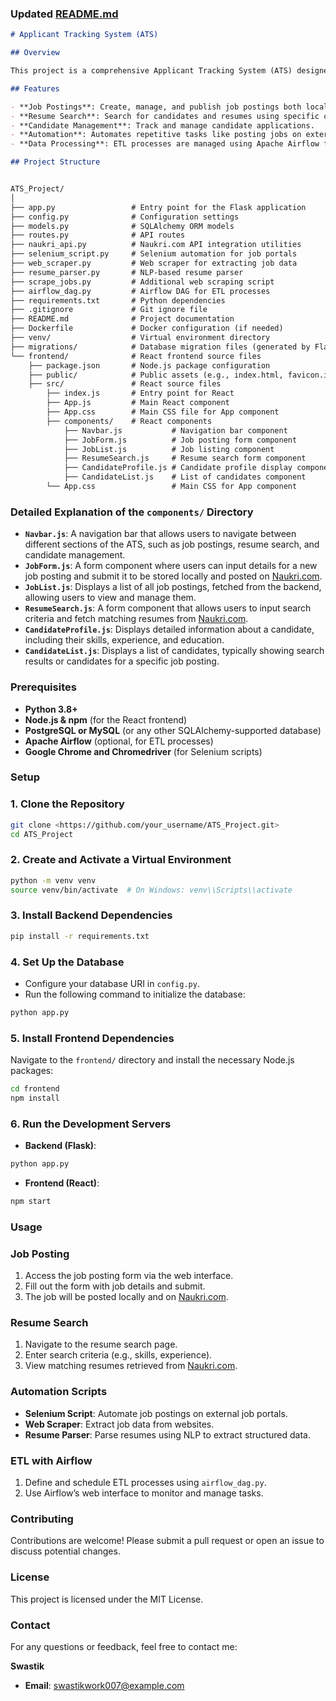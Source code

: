 ### **Updated [README.md](http://readme.md/)**

```markdown
# Applicant Tracking System (ATS)

## Overview

This project is a comprehensive Applicant Tracking System (ATS) designed to streamline and automate the recruitment process. It features a web-based interface for managing job postings, candidates, and applications, and integrates with the Naukri.com API for additional job-related functionalities.

## Features

- **Job Postings**: Create, manage, and publish job postings both locally and on Naukri.com.
- **Resume Search**: Search for candidates and resumes using specific criteria such as skills and experience.
- **Candidate Management**: Track and manage candidate applications.
- **Automation**: Automates repetitive tasks like posting jobs on external job portals using Selenium and scraping job data from websites.
- **Data Processing**: ETL processes are managed using Apache Airflow for reliable data workflows.

## Project Structure


ATS_Project/
│
├── app.py                 # Entry point for the Flask application
├── config.py              # Configuration settings
├── models.py              # SQLAlchemy ORM models
├── routes.py              # API routes
├── naukri_api.py          # Naukri.com API integration utilities
├── selenium_script.py     # Selenium automation for job portals
├── web_scraper.py         # Web scraper for extracting job data
├── resume_parser.py       # NLP-based resume parser
├── scrape_jobs.py         # Additional web scraping script
├── airflow_dag.py         # Airflow DAG for ETL processes
├── requirements.txt       # Python dependencies
├── .gitignore             # Git ignore file
├── README.md              # Project documentation
├── Dockerfile             # Docker configuration (if needed)
├── venv/                  # Virtual environment directory
├── migrations/            # Database migration files (generated by Flask-Migrate)
└── frontend/              # React frontend source files
    ├── package.json       # Node.js package configuration
    ├── public/            # Public assets (e.g., index.html, favicon.ico)
    ├── src/               # React source files
        ├── index.js       # Entry point for React
        ├── App.js         # Main React component
        ├── App.css        # Main CSS file for App component
        ├── components/    # React components
            ├── Navbar.js           # Navigation bar component
            ├── JobForm.js          # Job posting form component
            ├── JobList.js          # Job listing component
            ├── ResumeSearch.js     # Resume search form component
            ├── CandidateProfile.js # Candidate profile display component
            ├── CandidateList.js    # List of candidates component
        └── App.css                 # Main CSS for App component

```

### **Detailed Explanation of the `components/` Directory**

- **`Navbar.js`**: A navigation bar that allows users to navigate between different sections of the ATS, such as job postings, resume search, and candidate management.
- **`JobForm.js`**: A form component where users can input details for a new job posting and submit it to be stored locally and posted on [Naukri.com](http://naukri.com/).
- **`JobList.js`**: Displays a list of all job postings, fetched from the backend, allowing users to view and manage them.
- **`ResumeSearch.js`**: A form component that allows users to input search criteria and fetch matching resumes from [Naukri.com](http://naukri.com/).
- **`CandidateProfile.js`**: Displays detailed information about a candidate, including their skills, experience, and education.
- **`CandidateList.js`**: Displays a list of candidates, typically showing search results or candidates for a specific job posting.

### **Prerequisites**

- **Python 3.8+**
- **Node.js & npm** (for the React frontend)
- **PostgreSQL or MySQL** (or any other SQLAlchemy-supported database)
- **Apache Airflow** (optional, for ETL processes)
- **Google Chrome and Chromedriver** (for Selenium scripts)

### **Setup**

### 1. Clone the Repository

```bash
git clone <https://github.com/your_username/ATS_Project.git>
cd ATS_Project

```

### 2. Create and Activate a Virtual Environment

```bash
python -m venv venv
source venv/bin/activate  # On Windows: venv\\Scripts\\activate

```

### 3. Install Backend Dependencies

```bash
pip install -r requirements.txt

```

### 4. Set Up the Database

- Configure your database URI in `config.py`.
- Run the following command to initialize the database:

```bash
python app.py

```

### 5. Install Frontend Dependencies

Navigate to the `frontend/` directory and install the necessary Node.js packages:

```bash
cd frontend
npm install

```

### 6. Run the Development Servers

- **Backend (Flask)**:

```bash
python app.py

```

- **Frontend (React)**:

```bash
npm start

```

### **Usage**

### Job Posting

1. Access the job posting form via the web interface.
2. Fill out the form with job details and submit.
3. The job will be posted locally and on [Naukri.com](http://naukri.com/).

### Resume Search

1. Navigate to the resume search page.
2. Enter search criteria (e.g., skills, experience).
3. View matching resumes retrieved from [Naukri.com](http://naukri.com/).

### Automation Scripts

- **Selenium Script**: Automate job postings on external job portals.
- **Web Scraper**: Extract job data from websites.
- **Resume Parser**: Parse resumes using NLP to extract structured data.

### ETL with Airflow

1. Define and schedule ETL processes using `airflow_dag.py`.
2. Use Airflow’s web interface to monitor and manage tasks.

### **Contributing**

Contributions are welcome! Please submit a pull request or open an issue to discuss potential changes.

### **License**

This project is licensed under the MIT License.

### **Contact**

For any questions or feedback, feel free to contact me:

**Swastik**

- **Email**: [swastikwork007@example.com](mailto:swastikwork007@example.com)
